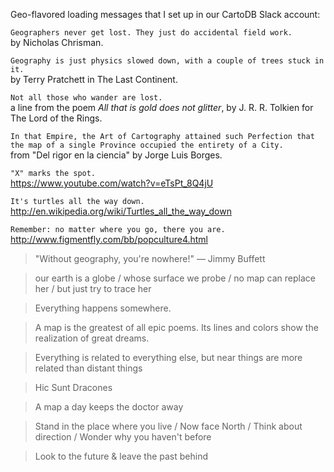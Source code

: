 
Geo-flavored loading messages that I set up in our CartoDB Slack account:


`Geographers never get lost. They just do accidental field work.`   
by Nicholas Chrisman.

`Geography is just physics slowed down, with a couple of trees stuck in it.`  
by Terry Pratchett in The Last Continent.


`Not all those who wander are lost.`  
a line from the poem *All that is gold does not glitter*, by J. R. R. Tolkien for The Lord of the Rings.

`In that Empire, the Art of Cartography attained such Perfection that the map of a single Province occupied the entirety of a City.`  
from "Del rigor en la ciencia" by Jorge Luis Borges.

`"X" marks the spot.`  
https://www.youtube.com/watch?v=eTsPt_8Q4jU

`It's turtles all the way down.`  
http://en.wikipedia.org/wiki/Turtles_all_the_way_down

`Remember: no matter where you go, there you are.`  
http://www.figmentfly.com/bb/popculture4.html


> "Without geography, you're nowhere!" — Jimmy Buffett	

> our earth is a globe / whose surface we probe / no map can replace her / but just try to trace her 

> Everything happens somewhere.

> A map is the greatest of all epic poems. Its lines and colors show the realization of great dreams.	

> Everything is related to everything else, but near things are more related than distant things	

> Hic Sunt Dracones	

> A map a day keeps the doctor away

> Stand in the place where you live / Now face North / Think about direction / Wonder why you haven't before	

> Look to the future & leave the past behind	


